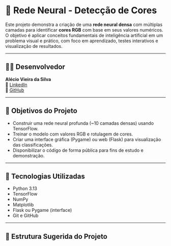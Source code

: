 # 🎨 Rede Neural - Detecção de Cores

Este projeto demonstra a criação de uma **rede neural densa** com múltiplas camadas para identificar **cores RGB** com base em seus valores numéricos. O objetivo é aplicar conceitos fundamentais de inteligência artificial em um problema visual e prático, com foco em aprendizado, testes interativos e visualização de resultados.

---

## 👨‍💻 Desenvolvedor

**Alécio Vieira da Silva**  
🔗 [LinkedIn](https://www.linkedin.com/in/al%C3%A9cio-vieira-da-silva-a08b63334/)  
🔗 [GitHub](https://github.com/alecioADS/rede-neural-cores)

---

## 🚀 Objetivos do Projeto

- Construir uma rede neural profunda (~10 camadas densas) usando TensorFlow.
- Treinar o modelo com valores RGB e rotulagem de cores.
- Criar uma interface gráfica (Pygame) ou web (Flask) para visualização das classificações.
- Disponibilizar o código de forma pública para fins de estudo e demonstração.

---

## 🧠 Tecnologias Utilizadas

- Python 3.13
- TensorFlow
- NumPy
- Matplotlib
- Flask ou Pygame (interface)
- Git e GitHub

---

## 📁 Estrutura Sugerida do Projeto
